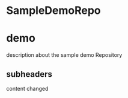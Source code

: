 # SampleDemoRepo

# demo

description about the sample demo Repository

## subheaders 
content changed